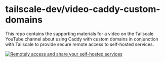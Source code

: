 # tailscale-dev/video-caddy-custom-domains

This repo contains the supporting materials for a video on the Tailscale YouTube channel about using Caddy with custom domains in conjunction with Tailscale to provide secure remote access to self-hosted services.

[![Remotely access and share your self-hosted services](https://img.youtube.com/vi/Vt4PDUXB_fg/maxresdefault.jpg)](https://youtu.be/Vt4PDUXB_fg)
